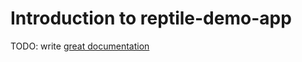 # Introduction to reptile-demo-app

TODO: write [great documentation](http://jacobian.org/writing/what-to-write/)

